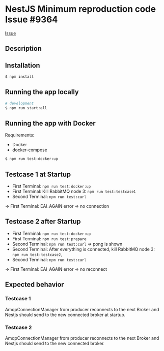 
# NestJS Minimum reproduction code Issue #9364
[Issue](https://github.com/nestjs/nest/issues/9364)
## Description

## Installation

```bash
$ npm install
```

## Running the app locally

```bash
# development
$ npm run start:all
```

## Running the app with Docker

Requirements:
 * Docker
 * docker-compose

```bash
$ npm run test:docker:up
```

## Testcase 1 at Startup
* First Terminal: `npm run test:docker:up`
* First Terminal: Kill RabbitMQ node 3: `npm run test:testcase1`
* Second Terminal: `npm run test:curl`   

=> First Terminal: EAI_AGAIN error => no connection 

## Testcase 2 after Startup
* First Terminal: `npm run test:docker:up`
* First Terminal: `npm run test:prepare` 
* Second Terminal: `npm run test:curl`  => pong is shown
* Second Terminal: After everything is connected, kill RabbitMQ node 3: `npm run test:testcase2`, 
* Second Terminal: `npm run test:curl` 

=> First Terminal: EAI_AGAIN error => no reconnect 






## Expected behavior
### Testcase 1
AmqpConnectionManager from producer reconnects to the next Broker and Nestjs should send to the new connected broker at startup. 

### Testcase 2
AmqpConnectionManager from producer reconnects to the next Broker and Nestjs should send to the new connected broker.